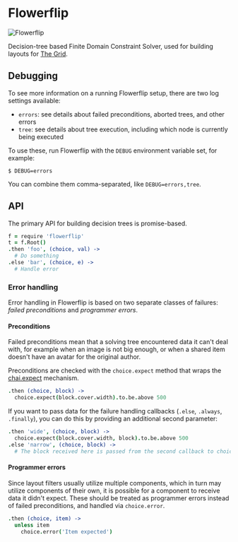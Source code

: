 # Flowerflip

![Flowerflip](http://i.imgur.com/P4HF6S8.gif)

Decision-tree based Finite Domain Constraint Solver, used for building layouts for [The Grid](http://thegrid.io/).

## Debugging

To see more information on a running Flowerflip setup, there are two log settings available:

* `errors`: see details about failed preconditions, aborted trees, and other errors
* `tree`: see details about tree execution, including which node is currently being executed

To use these, run Flowerflip with the `DEBUG` environment variable set, for example:

```
$ DEBUG=errors
```

You can combine them comma-separated, like `DEBUG=errors,tree`.

## API

The primary API for building decision trees is promise-based.

```coffeescript
f = require 'flowerflip'
t = f.Root()
.then 'foo', (choice, val) ->
  # Do something
.else 'bar', (choice, e) ->
  # Handle error
```

### Error handling

Error handling in Flowerflip is based on two separate classes of failures: *failed preconditions* and *programmer errors*.

#### Preconditions

Failed preconditions mean that a solving tree encountered data it can't deal with, for example when an image is not big enough, or when a shared item doesn't have an avatar for the original author.

Preconditions are checked with the `choice.expect` method that wraps the [chai.expect](http://chaijs.com/api/bdd/) mechanism.

```coffeescript
.then (choice, block) ->
  choice.expect(block.cover.width).to.be.above 500
```

If you want to pass data for the failure handling callbacks (`.else`, `.always`, `.finally`), you can do this by providing an additional second parameter:

```coffeescript
.then 'wide', (choice, block) ->
  choice.expect(block.cover.width, block).to.be.above 500
.else 'narrow', (choice, block) ->
  # The block received here is passed from the second callback to choice.expect above
```

#### Programmer errors

Since layout filters usually utilize multiple components, which in turn may utilize components of their own, it is possible for a component to receive data it didn't expect. These should be treated as programmer errors instead of failed preconditions, and handled via `choice.error`.

```coffeescript
.then (choice, item) ->
  unless item
    choice.error('Item expected')
```
